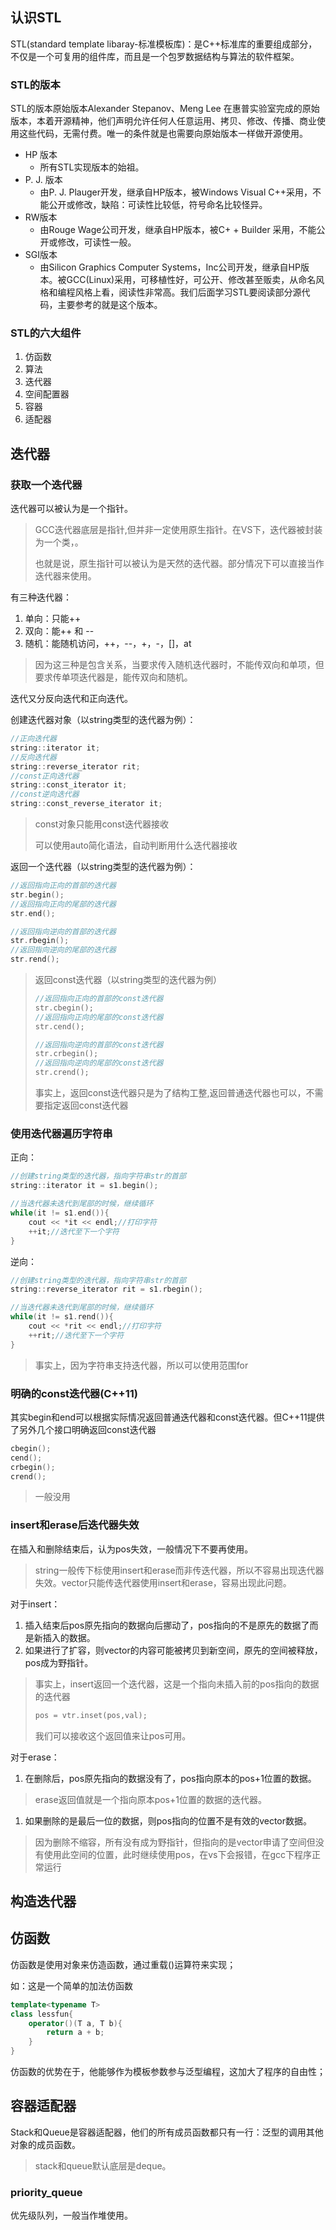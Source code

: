 ## 认识STL
STL(standard template libaray-标准模板库)：是C++标准库的重要组成部分，不仅是一个可复用的组件库，而且是一个包罗数据结构与算法的软件框架。
### STL的版本
STL的版本原始版本Alexander Stepanov、Meng Lee 在惠普实验室完成的原始版本，本着开源精神，他们声明允许任何人任意运用、拷贝、修改、传播、商业使用这些代码，无需付费。唯一的条件就是也需要向原始版本一样做开源使用。 

- HP 版本
	- 所有STL实现版本的始祖。
- P. J. 版本
	- 由P. J. Plauger开发，继承自HP版本，被Windows Visual C++采用，不能公开或修改，缺陷：可读性比较低，符号命名比较怪异。
- RW版本
	- 由Rouge Wage公司开发，继承自HP版本，被C+ + Builder 采用，不能公开或修改，可读性一般。
- SGI版本
	- 由Silicon Graphics Computer Systems，Inc公司开发，继承自HP版本。被GCC(Linux)采用，可移植性好，可公开、修改甚至贩卖，从命名风格和编程风格上看，阅读性非常高。我们后面学习STL要阅读部分源代码，主要参考的就是这个版本。
### STL的六大组件
1. 仿函数
2. 算法
3. 迭代器
4. 空间配置器
5. 容器
6. 适配器

## 迭代器
### 获取一个迭代器

迭代器可以被认为是一个指针。

> GCC迭代器底层是指针,但并非一定使用原生指针。在VS下，迭代器被封装为一个类，。
> 
> 也就是说，原生指针可以被认为是天然的迭代器。部分情况下可以直接当作迭代器来使用。

有三种迭代器：

1. 单向：只能++
1. 双向：能++ 和 --
2. 随机：能随机访问，++，--，+，-，\[\]，at

> 因为这三种是包含关系，当要求传入随机迭代器时，不能传双向和单项，但要求传单项迭代器是，能传双向和随机。

迭代又分反向迭代和正向迭代。

创建迭代器对象（以string类型的迭代器为例）：
```cpp
//正向迭代器
string::iterator it;
//反向迭代器
string::reverse_iterator rit;
//const正向迭代器
string::const_iterator it;
//const逆向迭代器
string::const_reverse_iterator it;
```
> const对象只能用const迭代器接收
> 
> 可以使用auto简化语法，自动判断用什么迭代器接收

返回一个迭代器（以string类型的迭代器为例）：
```cpp
//返回指向正向的首部的迭代器
str.begin();
//返回指向正向的尾部的迭代器
str.end();

//返回指向逆向的首部的迭代器
str.rbegin();
//返回指向逆向的尾部的迭代器
str.rend();
```
> 返回const迭代器（以string类型的迭代器为例）
> ```cpp
>//返回指向正向的首部的const迭代器
>str.cbegin();
>//返回指向正向的尾部的const迭代器
>str.cend();
>
>//返回指向逆向的首部的const迭代器
>str.crbegin();
>//返回指向逆向的尾部的const迭代器
>str.crend();
>```
>事实上，返回const迭代器只是为了结构工整,返回普通迭代器也可以，不需要指定返回const迭代器

### 使用迭代器遍历字符串

正向：
```cpp
//创建string类型的迭代器，指向字符串str的首部
string::iterator it = s1.begin();

//当迭代器未迭代到尾部的时候，继续循环
while(it != s1.end()){
	cout << *it << endl;//打印字符
	++it;//迭代至下一个字符
}
```
逆向：
```cpp
//创建string类型的迭代器，指向字符串str的首部
string::reverse_iterator rit = s1.rbegin();

//当迭代器未迭代到尾部的时候，继续循环
while(it != s1.rend()){
	cout << *rit << endl;//打印字符
	++rit;//迭代至下一个字符
}
```

> 事实上，因为字符串支持迭代器，所以可以使用范围for 

### 明确的const迭代器(C++11)
其实begin和end可以根据实际情况返回普通迭代器和const迭代器。但C++11提供了另外几个接口明确返回const迭代器
```C++
cbegin();
cend();
crbegin();
crend();
```
> 一般没用
### insert和erase后迭代器失效
在插入和删除结束后，认为pos失效，一般情况下不要再使用。

> string一般传下标使用insert和erase而非传迭代器，所以不容易出现迭代器失效。vector只能传迭代器使用insert和erase，容易出现此问题。

对于insert：

1. 插入结束后pos原先指向的数据向后挪动了，pos指向的不是原先的数据了而是新插入的数据。
2. 如果进行了扩容，则vector的内容可能被拷贝到新空间，原先的空间被释放，pos成为野指针。
>事实上，insert返回一个迭代器，这是一个指向未插入前的pos指向的数据的迭代器
>```cpp
>pos = vtr.inset(pos,val);
>```
>我们可以接收这个返回值来让pos可用。

对于erase：

1. 在删除后，pos原先指向的数据没有了，pos指向原本的pos+1位置的数据。
> erase返回值就是一个指向原本pos+1位置的数据的迭代器。
1. 如果删除的是最后一位的数据，则pos指向的位置不是有效的vector数据。
> 因为删除不缩容，所有没有成为野指针，但指向的是vector申请了空间但没有使用此空间的位置，此时继续使用pos，在vs下会报错，在gcc下程序正常运行

## 构造迭代器

## 仿函数
仿函数是使用对象来仿造函数，通过重载()运算符来实现；

如：这是一个简单的加法仿函数
```C++
template<typename T>
class lessfun{
	operator()(T a, T b){
		return a + b;
	}
}
```

仿函数的优势在于，他能够作为模板参数参与泛型编程，这加大了程序的自由性；

## 容器适配器

Stack和Queue是容器适配器，他们的所有成员函数都只有一行：泛型的调用其他对象的成员函数。

>stack和queue默认底层是deque。
### priority_queue

优先级队列，一般当作堆使用。
